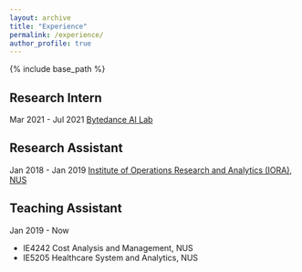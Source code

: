 ```yaml
---
layout: archive
title: "Experience"
permalink: /experience/
author_profile: true
---
```


{% include base_path %}

## Research Intern
Mar 2021 - Jul 2021
[Bytedance AI Lab](https://ailab.bytedance.com)



## Research Assistant
Jan 2018 - Jan 2019
[Institute of Operations Research and Analytics (IORA), NUS](https://iora.nus.edu.sg)


  
## Teaching Assistant
Jan 2019 - Now
* IE4242 Cost Analysis and Management, NUS
* IE5205 Healthcare System and Analytics, NUS


